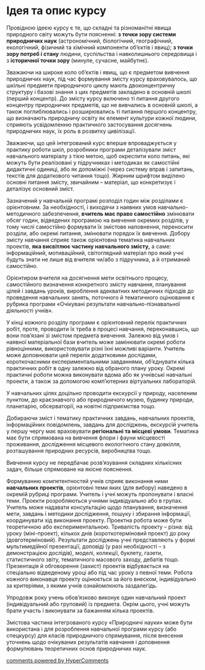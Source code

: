 <div id="hypercomments_widget" class="js-hypercomments-widget invisible"></div>

Ідея та опис курсу
=============================================

<p>Провідною ідеєю курсу є те, що складні та різноманітні явища природного світу можуть бути поясненні: <b>з точки зору системи природничих наук</b> (астрономічний, біологічний, географічний, екологічний, фізичний та хімічний компоненти об’єктів і явищ); <b>з точки зору потреб і стану</b> людини, суспільства і навколишнього середовища і з <b>історичної точки зору</b>  (минуле, сучасне, майбутнє). </p>
<p>Зважаючи на широке коло об’єктів і явищ, що є предметом вивчення природничих наук, під час формування змісту курсу враховувалось, що шкільні предмети природничого циклу мають двоконцентричну структуру і базові знання з цих предметів закладено в основній школі (перший концентр). До змісту курсу включено ті питання другого концентру природничих предметів, що не вивчались в основній школі, а також поглиблювались і розширювались ті питання першого концентру, що визначають природничу освіту як елемент культури кожної людини, сприяють усвідомленню  практичного застосування досягнень природничих наук, їх роль в розвитку цивілізації. </p>
<p>Зважаючи, що цей інтегрований  курс вперше впроваджується у практику роботи шкіл, розробники програми деталізували зміст навчального матеріалу з тією метою, щоб окреслити коло питань, які можуть бути реалізовані у підручниках і методиках як самостійні дидактичні одиниці, або як допоміжні (через систему вправ і запитань, текстів для додаткового читання тощо).  Жирним шрифтом виділено основні питання змісту, звичайним – матеріал, що конкретизує і деталізує основний зміст.   </p>
<p>Зазначений у навчальній програмі розподіл годин між розділами є орієнтовним. За необхідності, і виходячи з наявних умов навчально-методичного забезпечення,  <b>вчитель має право самостійно</b> змінювати обсяг годин, відведених програмою на вивчення окремих  розділів, у тому числі самостійно формувати їх змістове наповнення, переносити розділи, або окремі питання, змінювати порядок їх вивчення. Добору змісту навчання сприяє також орієнтовна тематика навчальних проектів, <b>яка висвітлює частину навчального змісту,</b> а саме: інформаційний, мотиваційний, світоглядний матеріал про який учні будуть знати не лише від вчителя чи/або з підручника, а й отриманий самостійно.</p>
<p>Орієнтиром вчителя на досягнення мети освітнього процесу, самостійного визначення конкретного змісту навчання, планування цілей і завдань уроків, вироблення адекватних методичних підходів до проведення навчальних занять, поточного й тематичного оцінювання є рубрика програми «Очікувані результати навчально-пізнавальної діяльності учнів».</p>
<p>У кінці кожного розділу програми є орієнтовний перелік практичних робіт, проте, проводити їх треба в процесі навчання, переконавшись, що вони пов’язані зі змістом предмета вивчення. Залежно від умов і наявної матеріальної бази вчитель може замінювати окремі роботи рівноцінними, використовувати різні їхні можливі варіанти. Учитель може доповнювати цей перелік додатковими дослідами, короткочасними експериментальними завданнями, об’єднувати кілька практичних робіт в одну залежно від обраного плану уроку. Окремі практичні роботи можна виконувати вдома або як учнівські навчальні проекти, а також за допомогою комп’ютерних віртуальних лабораторій. </p>
<p>У навчальних цілях доцільно проводити екскурсії у природу, населеним пунктом, до краєзнавчого або природничого музею, будинку природи, планетарію, обсерваторії, на новітні підприємства  тощо. </p>
<p>Добираючи зміст і тематику практичних завдань, навчальних проектів, інформаційних повідомлень, завдань для досліджень, екскурсій  учитель у першу чергу має враховувати <b>регіональні та місцеві умови</b>. Тематика має бути спрямована на вивчення флори і фауни місцевості проживання, дослідження місцевого екологічного стану довкілля, розташування природних ресурсів, виробництва тощо. </p>
<p>Вивчення курсу не передбачає розв’язування складних кількісних задач, більше спрямоване на якісне пояснення. </p>
<p>Формуванню компетентностей учнів сприяє виконання ними <b>навчальних проектів</b>, орієнтовні теми яких (для вибору) наведено в окремій рубриці програми. Учитель і учні можуть пропонувати і власні теми. Проекти розробляються учнями індивідуально або в групах. Учитель може надавати консультацію щодо планування, визначення мети, завдань і методики дослідження, пошуку і збирання інформації, координувати хід виконання проекту. Проектна робота може бути теоретичною або експериментальною. Тривалість проекту – різна: від уроку (міні-проект), кількох днів (короткотерміновий проект) до року (довготерміновий). Результати досліджень учні представляють у формі мультимедійної презентації, доповіді (у разі необхідності – з демонстрацією дослідів), моделі, колекції, буклету, газети, статистичного звіту, тематичного масового заходу, дебатів тощо. Презентація й обговорення (захист) проектів відбувається на спеціально відведеному уроці або під час уроку з певної теми. Робота кожного виконавця проекту оцінюється за його внеском, індивідуально за критеріями, з якими учнів ознайомлюють заздалегідь. </p>
<p>Упродовж року учень обов’язково виконує один навчальний проект (індивідуальний або груповий) із предмета. Окрім цього, учні можуть брати участь і виконувати за бажанням кілька проектів.</p>
<p>Змістова частина інтегрованого курсу «Природничі науки» може бути використана і для розроблення навчальної програми курсу (або спецкурсу) для класів природничого спрямування, після внесення уточнень щодо очікуваних результатів навчання і доповнення формулювань теоретичних основ природничих наук.</p>


<div class="js-hypercomments-container">
<a href="http://hypercomments.com" class="hc-link" title="comments widget">comments powered by HyperComments</a>
</div>